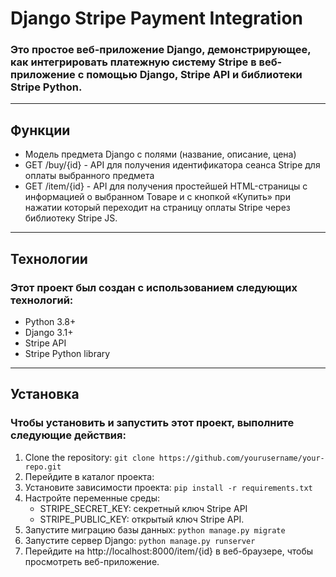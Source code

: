 # Django Stripe Payment Integration

### Это простое веб-приложение Django, демонстрирующее, как интегрировать платежную систему Stripe в веб-приложение с помощью Django, Stripe API и библиотеки Stripe Python.

---
## Функции
- Модель предмета Django с полями (название, описание, цена)
- GET /buy/{id} - API для получения идентификатора сеанса Stripe для оплаты выбранного предмета
- GET /item/{id} - API для получения простейшей HTML-страницы с информацией о выбранном Товаре и с кнопкой «Купить» при нажатии который переходит на страницу оплаты Stripe через библиотеку Stripe JS.
---
## Технологии
### Этот проект был создан с использованием следующих технологий:
- Python 3.8+
- Django 3.1+
- Stripe API
- Stripe Python library
--- 
## Установка
### Чтобы установить и запустить этот проект, выполните следующие действия:
1. Clone the repository: `git clone https://github.com/yourusername/your-repo.git`
2. Перейдите в каталог проекта:
3. Установите зависимости проекта: `pip install -r requirements.txt
`
4. Настройте переменные среды:
    - STRIPE_SECRET_KEY: секретный ключ Stripe API
    - STRIPE_PUBLIC_KEY: открытый ключ Stripe API.
5. Запустите миграцию базы данных: `python manage.py migrate`
6. Запустите сервер Django: `python manage.py runserver`
7. Перейдите на http://localhost:8000/item/{id} в веб-браузере, чтобы просмотреть веб-приложение.

